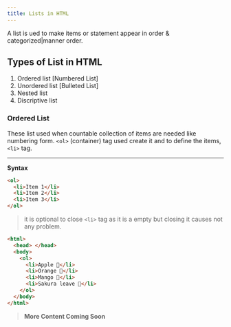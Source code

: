 ```yaml
---
title: Lists in HTML
---
```


A list is ued to make items or statement appear in order & categorized|manner order.

## Types of List in HTML

1. Ordered list [Numbered List]
2. Unordered list [Bulleted List]
3. Nested list
4. Discriptive list

### Ordered List

These list used when countable collection of items are needed like numbering form.
`<ol>` (container) tag used create it and to define the items, `<li>` tag.

---

**Syntax**

```html
<ol>
  <li>Item 1</li>
  <li>Item 2</li>
  <li>Item 3</li>
</ol>
```

> it is optional to close `<li>` tag as it is a empty but closing it causes not any problem.

```html
<html>
  <head> </head>
  <body>
    <ol>
      <li>Apple 🍎</li>
      <li>Orange 🍌</li>
      <li>Mango 🥭</li>
      <li>Sakura leave 🌸</li>
    </ol>
  </body>
</html>
```

> **More Content Coming Soon**
